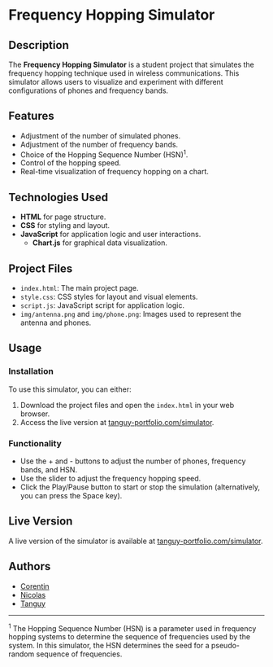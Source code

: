 # Frequency Hopping Simulator

## Description

The **Frequency Hopping Simulator** is a student project that simulates the frequency hopping technique used in wireless
communications. This simulator allows users to visualize and experiment with different configurations of phones and
frequency bands.

## Features

- Adjustment of the number of simulated phones.
- Adjustment of the number of frequency bands.
- Choice of the Hopping Sequence Number (HSN)<sup>1</sup>.
- Control of the hopping speed.
- Real-time visualization of frequency hopping on a chart.

## Technologies Used

- **HTML** for page structure.
- **CSS** for styling and layout.
- **JavaScript** for application logic and user interactions.
    - **Chart.js** for graphical data visualization.

## Project Files

- `index.html`: The main project page.
- `style.css`: CSS styles for layout and visual elements.
- `script.js`: JavaScript script for application logic.
- `img/antenna.png` and `img/phone.png`: Images used to represent the antenna and phones.

## Usage

### Installation

To use this simulator, you can either:

1. Download the project files and open the `index.html` in your web browser.
2. Access the live version at [tanguy-portfolio.com/simulator](https://tanguy-portfolio.com/simulator).

### Functionality

- Use the <control>+</control> and <control>-</control> buttons to adjust the number of phones, frequency bands, and
  HSN.
- Use the slider to adjust the frequency hopping speed.
- Click the <control>Play</control>/<control>Pause</control> button to start or stop the simulation (alternatively, you
  can press the Space key).

## Live Version

A live version of the simulator is available
at [tanguy-portfolio.com/simulator](https://tanguy-portfolio.com/simulator).

## Authors

- [Corentin](https://github.com/cocoutbm)
- [Nicolas](https://github.com/nic0c0)
- [Tanguy](https://github.com/Eseltwift)

---

<sup>1</sup> The Hopping Sequence Number (HSN) is a parameter used in frequency hopping systems to determine the
sequence of frequencies used by the system. In this simulator, the HSN determines the seed for a pseudo-random sequence
of frequencies.